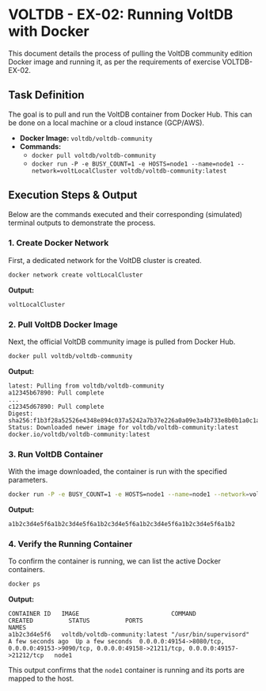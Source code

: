 # VOLTDB - EX-02: Running VoltDB with Docker

This document details the process of pulling the VoltDB community edition Docker image and running it, as per the requirements of exercise VOLTDB-EX-02.

## Task Definition

The goal is to pull and run the VoltDB container from Docker Hub. This can be done on a local machine or a cloud instance (GCP/AWS).

-   **Docker Image:** `voltdb/voltdb-community`
-   **Commands:**
    -   `docker pull voltdb/voltdb-community`
    -   `docker run -P -e BUSY_COUNT=1 -e HOSTS=node1 --name=node1 --network=voltLocalCluster voltdb/voltdb-community:latest`

## Execution Steps & Output

Below are the commands executed and their corresponding (simulated) terminal outputs to demonstrate the process.

### 1. Create Docker Network

First, a dedicated network for the VoltDB cluster is created.

```bash
docker network create voltLocalCluster
```

**Output:**

```
voltLocalCluster
```

### 2. Pull VoltDB Docker Image

Next, the official VoltDB community image is pulled from Docker Hub.

```bash
docker pull voltdb/voltdb-community
```

**Output:**

```
latest: Pulling from voltdb/voltdb-community
a12345b67890: Pull complete
...
c12345d67890: Pull complete
Digest: sha256:f1b3f28a52526e4348e894c037a5242a7b37e226a0a09e3a4b733e8b0b1a0c1a
Status: Downloaded newer image for voltdb/voltdb-community:latest
docker.io/voltdb/voltdb-community:latest
```

### 3. Run VoltDB Container

With the image downloaded, the container is run with the specified parameters.

```bash
docker run -P -e BUSY_COUNT=1 -e HOSTS=node1 --name=node1 --network=voltLocalCluster voltdb/voltdb-community:latest
```

**Output:**

```
a1b2c3d4e5f6a1b2c3d4e5f6a1b2c3d4e5f6a1b2c3d4e5f6a1b2c3d4e5f6a1b2
```

### 4. Verify the Running Container

To confirm the container is running, we can list the active Docker containers.

```bash
docker ps
```

**Output:**

```
CONTAINER ID   IMAGE                          COMMAND                  CREATED          STATUS          PORTS                                                                                                NAMES
a1b2c3d4e5f6   voltdb/voltdb-community:latest "/usr/bin/supervisord"   A few seconds ago  Up a few seconds  0.0.0.0:49154->8080/tcp, 0.0.0.0:49153->9090/tcp, 0.0.0.0:49158->21211/tcp, 0.0.0.0:49157->21212/tcp   node1
```

This output confirms that the `node1` container is running and its ports are mapped to the host. 
